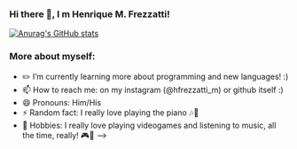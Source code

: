 ### Hi there 👋, I  m Henrique M. Frezzatti! 
[![Anurag's GitHub stats](https://github-readme-stats.vercel.app/api?username=henriquemf&show_icons=true&theme=tokyonight)](https://github.com/anuraghazra/github-readme-stats)

### More about myself:

- ✏️ I’m currently learning more about programming and new languages! :)
- 📫 How to reach me: on my instagram (@hfrezzatti_m) or github itself :)
- 😄 Pronouns: Him/His
- ⚡ Random fact: I really love playing the piano 🎶🎹
- 🎯 Hobbies: I really love playing videogames and listening to music, all the time, really! 🎮🎼
-->
